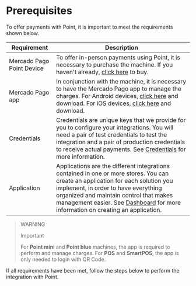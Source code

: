 # Prerequisites

To offer payments with Point, it is important to meet the requirements shown below.

| Requirement | Description |
| --- | --- |
| Mercado Pago Point Device | To offer in-person payments using Point, it is necessary to purchase the machine. If you haven't already, [click here](https://www.mercadopago.com/point) to buy. |
| Mercado Pago app | In conjunction with the machine, it is necessary to have the Mercado Pago app to manage the charges. For Android devices, [click here](https://play.google.com/store/apps/details?id=com.mercadopago.wallet&hl=es_419) and download. For iOS devices, [click here](https://apps.apple.com/ar/app/mercado-pago/id925436649) and download. |
| Credentials | Credentials are unique keys that we provide for you to configure your integrations. You will need a pair of test credentials to test the integration and a pair of production credentials to receive actual payments. See [Credentials](/developers/en/docs/mp-point/additional-content/credentials) for more information. |
| Application | Applications are the different integrations contained in one or more stores. You can create an application for each solution you implement, in order to have everything organized and maintain control that makes management easier. See [Dashboard](/developers/en/docs/mp-point/additional-content/dashboard/introduction) for more information on creating an application. |

> WARNING
>
> Important
>
> For **Point mini** and **Point blue** machines, the app is required to perform and manage charges. For **POS** and **SmartPOS**, the app is only needed to login with QR Code.

If all requirements have been met, follow the steps below to perform the integration with Point.
